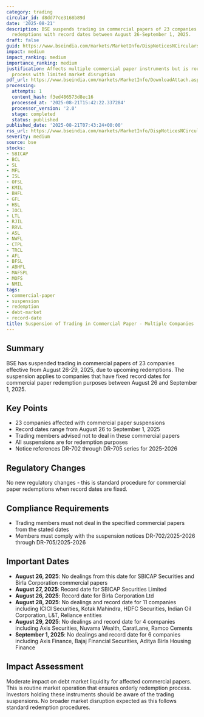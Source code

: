 ```yaml
---
category: trading
circular_id: d8dd77ce3168b89d
date: '2025-08-21'
description: BSE suspends trading in commercial papers of 23 companies due to upcoming
  redemptions with record dates between August 26-September 1, 2025.
draft: false
guid: https://www.bseindia.com/markets/MarketInfo/DispNoticesNCirculars.aspx?Noticeid={B5199297-9531-4F93-AA7A-4F38DDD1F4D5}&noticeno=20250821-6&dt=08/21/2025&icount=6&totcount=63&flag=0
impact: medium
impact_ranking: medium
importance_ranking: medium
justification: Affects multiple commercial paper instruments but is routine redemption
  process with limited market disruption
pdf_url: https://www.bseindia.com/markets/MarketInfo/DownloadAttach.aspx?id=20250821-6&attachedId=
processing:
  attempts: 1
  content_hash: f3ed486573d8ec16
  processed_at: '2025-08-21T15:42:22.337284'
  processor_version: '2.0'
  stage: completed
  status: published
published_date: '2025-08-21T07:43:24+00:00'
rss_url: https://www.bseindia.com/markets/MarketInfo/DispNoticesNCirculars.aspx?Noticeid={B5199297-9531-4F93-AA7A-4F38DDD1F4D5}&noticeno=20250821-6&dt=08/21/2025&icount=6&totcount=63&flag=0
severity: medium
source: bse
stocks:
- SBICAP
- BCL
- SL
- MFL
- ISL
- OFSL
- KMIL
- BHFL
- GFL
- HSL
- IOCL
- LTL
- RJIL
- RRVL
- ASL
- NWFL
- CTPL
- TRCL
- AFL
- BFSL
- ABHFL
- MAFSPL
- MOFS
- NMIL
tags:
- commercial-paper
- suspension
- redemption
- debt-market
- record-date
title: Suspension of Trading in Commercial Paper - Multiple Companies
---
```


## Summary

BSE has suspended trading in commercial papers of 23 companies effective from August 26-29, 2025, due to upcoming redemptions. The suspension applies to companies that have fixed record dates for commercial paper redemption purposes between August 26 and September 1, 2025.

## Key Points

- 23 companies affected with commercial paper suspensions
- Record dates range from August 26 to September 1, 2025
- Trading members advised not to deal in these commercial papers
- All suspensions are for redemption purposes
- Notice references DR-702 through DR-705 series for 2025-2026

## Regulatory Changes

No new regulatory changes - this is standard procedure for commercial paper redemptions when record dates are fixed.

## Compliance Requirements

- Trading members must not deal in the specified commercial papers from the stated dates
- Members must comply with the suspension notices DR-702/2025-2026 through DR-705/2025-2026

## Important Dates

- **August 26, 2025**: No dealings from this date for SBICAP Securities and Birla Corporation commercial papers
- **August 27, 2025**: Record date for SBICAP Securities Limited
- **August 26, 2025**: Record date for Birla Corporation Ltd
- **August 28, 2025**: No dealings and record date for 11 companies including ICICI Securities, Kotak Mahindra, HDFC Securities, Indian Oil Corporation, L&T, Reliance entities
- **August 29, 2025**: No dealings and record date for 4 companies including Axis Securities, Nuvama Wealth, CaratLane, Ramco Cements
- **September 1, 2025**: No dealings and record date for 6 companies including Axis Finance, Bajaj Financial Securities, Aditya Birla Housing Finance

## Impact Assessment

Moderate impact on debt market liquidity for affected commercial papers. This is routine market operation that ensures orderly redemption process. Investors holding these instruments should be aware of the trading suspensions. No broader market disruption expected as this follows standard redemption procedures.